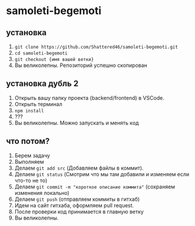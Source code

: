 # samoleti-begemoti

## установка

1. `git clone https://github.com/Shattered46/samoleti-begemoti.git`
2. `cd samoleti-begemoti`
3. `git checkout {имя вашей ветки}`
4. Вы великолепны. Репозиторий успешно скопирован

## установка дубль 2

1. Открыть вашу папку проекта (backend/frontend) в VSCode.
2. Открыть терминал
3. `npm install`
4. ???
5. Вы великолепны. Можно запускать и менять код

## что потом?

1. Берем задачу
2. Выполняем
3. Делаем `git add src` (Добавляем файлы в коммит).
4. Делаем `git status` (Смотрим что мы там добавили и изменяем если что-то не то)
5. Делаем `git commit -m "короткое описание коммита"` (сохраняем изменения локально)
6. Делаем `git push` (отправляем коммиты в гитхаб)
7. Идем на сайт гитхаба, оформляем pull request.
8. После проверки код принимается в главную ветку
9. Вы великолепны.